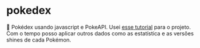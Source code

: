 # pokedex
🐢 Pokédex usando javascript e PokeAPI. Usei [esse tutorial](https://youtu.be/SjtdH3dWLa8?si=Xy9p4jsQsfOxwiun) para o projeto. Com o tempo posso aplicar outros dados como as estatística e as versões shines de cada Pokémon.
